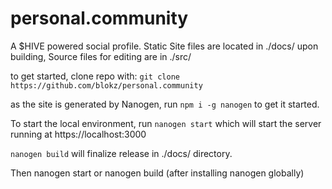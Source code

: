 # personal.community
A $HIVE powered social profile. 
Static Site files are located in ./docs/ upon building, 
Source files for editing are in ./src/

to get started, clone repo with:
`git clone https://github.com/blokz/personal.community`

as the site is generated by Nanogen, run 
`npm i -g nanogen`
to get it started. 

To start the local environment, run
`nanogen start`
which will start the server running at https://localhost:3000

`nanogen build` 
will finalize release in ./docs/ directory. 

Then nanogen start or nanogen build (after installing nanogen globally)
